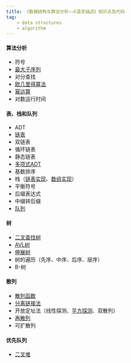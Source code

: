 ```yaml
---
title: 《数据结构与算法分析——C语言描述》知识点及代码
tag:
    - data structures
    - algorithm
---
```


#### 算法分析
* 符号
* [最大子序列](https://github.com/stdwal/data-structures-and-algorithm-analysis-in-c/blob/master/code/max_sum.c)
* 对分查找
* [欧几里得算法](https://github.com/stdwal/data-structures-and-algorithm-analysis-in-c/blob/master/code/fig2_10.c)
* [幂运算](https://github.com/stdwal/data-structures-and-algorithm-analysis-in-c/blob/master/code/fig2_11.c)
* 对数运行时间

#### 表、栈和队列
* ADT
* [链表](https://github.com/stdwal/data-structures-and-algorithm-analysis-in-c/blob/master/code/list.c)
* 双链表
* 循环链表
* 静态链表
* [多项式ADT](https://github.com/stdwal/data-structures-and-algorithm-analysis-in-c/blob/master/code/poly.c)
* 基数排序
* 栈（[链表实现](https://github.com/stdwal/data-structures-and-algorithm-analysis-in-c/blob/master/code/stackli.c)、[数组实现](https://github.com/stdwal/data-structures-and-algorithm-analysis-in-c/blob/master/code/stackar.c)）
* 平衡符号
* 后缀表达式
* 中缀转后缀
* [队列](https://github.com/stdwal/data-structures-and-algorithm-analysis-in-c/blob/master/code/queue.c)

#### 树
* [二叉查找树](https://github.com/stdwal/data-structures-and-algorithm-analysis-in-c/blob/master/code/tree.c)
* [AVL树](https://github.com/stdwal/data-structures-and-algorithm-analysis-in-c/blob/master/code/avltree.c)
* [伸展树](https://github.com/stdwal/data-structures-and-algorithm-analysis-in-c/blob/master/code/splay.c)
* 树的遍历（先序、中序、后序、层序）
* B-树

#### 散列
* [散列函数](https://github.com/stdwal/data-structures-and-algorithm-analysis-in-c/blob/master/code/hashfunc.c)
* [分离链接法](https://github.com/stdwal/data-structures-and-algorithm-analysis-in-c/blob/master/code/hashsep.c)
* 开放定址法（线性探测、[平方探测](https://github.com/stdwal/data-structures-and-algorithm-analysis-in-c/blob/master/code/hashquad.c)、双散列）
* [再散列](https://github.com/stdwal/data-structures-and-algorithm-analysis-in-c/blob/master/code/hashquad.c)
* 可扩散列

#### 优先队列
* [二叉堆](https://github.com/stdwal/data-structures-and-algorithm-analysis-in-c/blob/master/code/binheap.c)
